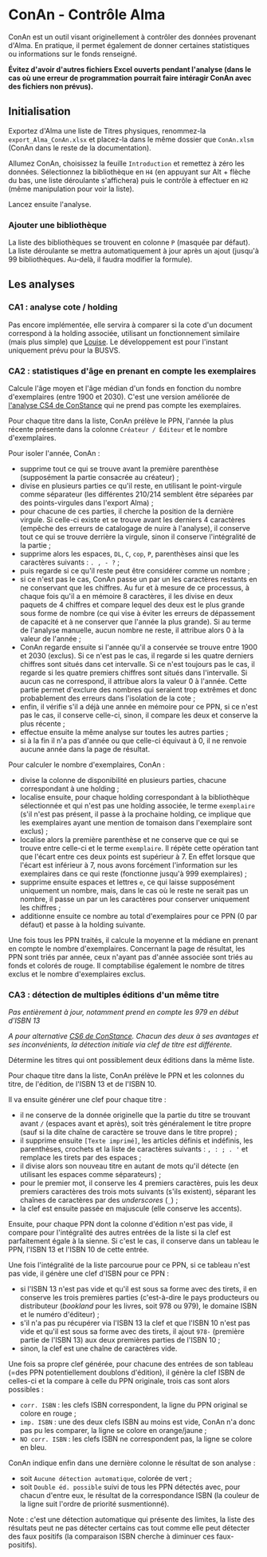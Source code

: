 # ConAn - Contrôle Alma

ConAn est un outil visant originellement à contrôler des données provenant d'Alma. En pratique, il permet également de donner certaines statistiques ou informations sur le fonds renseigné.

**Évitez d'avoir d'autres fichiers Excel ouverts pendant l'analyse (dans le cas où une erreur de programmation pourrait faire intéragir ConAn avec des fichiers non prévus).**

## Initialisation

Exportez d'Alma une liste de Titres physiques, renommez-la `export_Alma_ConAn.xlsx` et placez-la dans le même dossier que `ConAn.xlsm` (ConAn dans le reste de la documentation).

Allumez ConAn, choisissez la feuille `Introduction` et remettez à zéro les données. Sélectionnez la bibliothèque en `H4` (en appuyant sur Alt + flèche du bas, une liste déroulante s'affichera) puis le contrôle à effectuer en `H2` (même manipulation pour voir la liste).

Lancez ensuite l'analyse.

### Ajouter une bibliothèque

La liste des bibliothèques se trouvent en colonne `P` (masquée par défaut). La liste déroulante se mettra automatiquement à jour après un ajout (jusqu'à 99 bibliothèques. Au-delà, il faudra modifier la formule).

## Les analyses

### CA1 : analyse cote / holding

Pas encore implémentée, elle servira à comparer si la cote d'un document correspond à la holding associée, utilisant un fonctionnement similaire (mais plus simple) que [Louise](https://github.com/Alban-Peyrat/Louise). Le développement est pour l'instant uniquement prévu pour la BUSVS.

### CA2 : statistiques d'âge en prenant en compte les exemplaires

Calcule l'âge moyen et l'âge médian d'un fonds en fonction du nombre d'exemplaires (entre 1900 et 2030). C'est une version améliorée de [l'analyse CS4 de ConStance](https://github.com/Alban-Peyrat/ConStance#cs4-non-pref--statistiques-d%C3%A2ge-champs-210-214) qui ne prend pas compte les exemplaires.

Pour chaque titre dans la liste, ConAn prélève le PPN, l'année la plus récente présente dans la colonne `Créateur / Éditeur` et le nombre d'exemplaires.

Pour isoler l'année, ConAn :
* supprime tout ce qui se trouve avant la première parenthèse (supposément la partie consacrée au créateur) ;
* divise en plusieurs parties ce qu'il reste, en utilisant le point-virgule comme séparateur (les différentes 210/214 semblent être séparées par des points-virgules dans l'export Alma) ;
* pour chacune de ces parties, il cherche la position de la dernière virgule. Si celle-ci existe et se trouve avant les derniers 4 caractères (empêche des erreurs de catalogage de nuire à l'analyse), il conserve tout ce qui se trouve derrière la virgule, sinon il conserve l'intégralité de la partie ;
* supprime alors les espaces, `DL`, `C`, `cop`, `P`, parenthèses ainsi que les caractères suivants : `. , - ?` ; 
* puis regarde si ce qu'il reste peut être considérer comme un nombre ;
* si ce n'est pas le cas, ConAn passe un par un les caractères restants en ne conservant que les chiffres. Au fur et à mesure de ce processus, à chaque fois qu'il a en mémoire 8 caractères, il les divise en deux paquets de 4 chiffres et compare lequel des deux est le plus grande sous forme de nombre (ce qui vise à éviter les erreurs de dépassement de capacité et à ne conserver que l'année la plus grande). Si au terme de l'analyse manuelle, aucun nombre ne reste, il attribue alors 0 à la valeur de l'année ;
* ConAn regarde ensuite si l'année qu'il a conservée se trouve entre 1900 et 2030 (exclus). Si ce n'est pas le cas, il regarde si les quatre derniers chiffres sont situés dans cet intervalle. Si ce n'est toujours pas le cas, il regarde si les quatre premiers chiffres sont situés dans l'intervalle. Si aucun cas ne correspond, il attribue alors la valeur 0 à l'année. Cette partie permet d'exclure des nombres qui seraient trop extrêmes et donc probablement des erreurs dans l'isolation de la cote ;
* enfin, il vérifie s'il a déjà une année en mémoire pour ce PPN, si ce n'est pas le cas, il conserve celle-ci, sinon, il compare les deux et conserve la plus récente ;
* effectue ensuite la même analyse sur toutes les autres parties ;
* si à la fin il n'a pas d'année ou que celle-ci équivaut à 0, il ne renvoie aucune année dans la page de résultat.

Pour calculer le nombre d'exemplaires, ConAn :
* divise la colonne de disponibilité en plusieurs parties, chacune correspondant à une holding ;
* localise ensuite, pour chaque holding correspondant à la bibliothèque sélectionnée et qui n'est pas une holding associée, le terme `exemplaire` (s'il n'est pas présent, il passe à la prochaine holding, ce implique que les exemplaires ayant une mention de tomaison dans l'exemplaire sont exclus) ;
* localise alors la première parenthèse et ne conserve que ce qui se trouve entre celle-ci et le terme `exemplaire`. Il répète cette opération tant que l'écart entre ces deux points est supérieur à 7. En effet lorsque que l'écart est inférieur à 7, nous avons forcément l'information sur les exemplaires dans ce qui reste (fonctionne jusqu'à 999 exemplaires) ;
* supprime ensuite espaces et lettres `e`, ce qui laisse supposément uniquement un nombre, mais, dans le cas où le reste ne serait pas un nombre, il passe un par un les caractères pour conserver uniquement les chiffres ;
* additionne ensuite ce nombre au total d'exemplaires pour ce PPN (0 par défaut) et passe à la holding suivante.

Une fois tous les PPN traités, il calcule la moyenne et la médiane en prenant en compte le nombre d'exemplaires. Concernant la page de résultat, les PPN sont triés par année, ceux n'ayant pas d'année associée sont triés au fonds et colorés de rouge. Il comptabilise également le nombre de titres exclus et le nombre d'exemplaires exclus.

### CA3 : détection de multiples éditions d'un même titre

_Pas entièrement à jour, notamment prend en compte les 979 en début d'ISBN 13_

_A pour alternative [CS6 de ConStance](https://github.com/Alban-Peyrat/ConStance#cs6--d%C3%A9tection-de-multiples-%C3%A9ditions-dun-m%C3%AAme-titre). Chacun des deux à ses avantages et ses inconvénients, la détection initiale via clef de titre est différente._

Détermine les titres qui ont possiblement deux éditions dans la même liste.

Pour chaque titre dans la liste, ConAn prélève le PPN et les colonnes du titre, de l'édition, de l'ISBN 13 et de l'ISBN 10.

Il va ensuite générer une clef pour chaque titre :
* il ne conserve de la donnée originelle que la partie du titre se trouvant avant ` / ` (espaces avant et après), soit très généralement le titre propre (sauf si la dite chaîne de caractère se trouve dans le titre propre) ;
* il supprime ensuite `[Texte imprimé]`, les articles définis et indéfinis, les parenthèses, crochets et la liste de caractères suivants : `, : ; . '` et remplace les tirets par des espaces ;
* il divise alors son nouveau titre en autant de mots qu'il détecte (en utilisant les espaces comme séparateurs) ;
* pour le premier mot, il conserve les 4 premiers caractères, puis les deux premiers caractères des trois mots suivants (s'ils existent), séparant les chaînes de caractères par des _underscores_ (`_`) ;
* la clef est ensuite passée en majuscule (elle conserve les accents).

Ensuite, pour chaque PPN dont la colonne d'édition n'est pas vide, il compare pour l'intégralité des autres entrées de la liste si la clef est parfaitement égale à la sienne. Si c'est le cas, il conserve dans un tableau le PPN, l'ISBN 13 et l'ISBN 10 de cette entrée.

Une fois l'intégralité de la liste parcourue pour ce PPN, si ce tableau n'est pas vide, il génère une clef d'ISBN pour ce PPN :
* si l'ISBN 13 n'est pas vide et qu'il est sous sa forme avec des tirets, il en conserve les trois premières parties (c'est-à-dire le pays producteurs ou distributeur (_bookland_ pour les livres, soit 978 ou 979), le domaine ISBN et le numéro d'éditeur) ;
* s'il n'a pas pu récupérer via l'ISBN 13 la clef et que l'ISBN 10 n'est pas vide et qu'il est sous sa forme avec des tirets, il ajout `978-` (première partie de l'ISBN 13) aux deux premières parties de l'ISBN 10 ;
* sinon, la clef est une chaîne de caractères vide.

Une fois sa propre clef générée, pour chacune des entrées de son tableau (=des PPN potentiellement doublons d'édition), il génère la clef ISBN de celles-ci et la compare à celle du PPN originale, trois cas sont alors possibles :
* `corr. ISBN` : les clefs ISBN correspondent, la ligne du PPN original se colore en rouge ;
* `imp. ISBN` : une des deux clefs ISBN au moins est vide, ConAn n'a donc pas pu les comparer, la ligne se colore en orange/jaune ;
* `NO corr. ISBN` : les clefs ISBN ne correspondent pas, la ligne se colore en bleu.

ConAn indique enfin dans une dernière colonne le résultat de son analyse :
* soit `Aucune détection automatique`, colorée de vert ;
* soit `Double éd. possible` suivi de tous les PPN détectés avec, pour chacun d'entre eux, le résultat de la correspondance ISBN (la couleur de la ligne suit l'ordre de priorité susmentionné).

Note : c'est une détection automatique qui présente des limites, la liste des résultats peut ne pas détecter certains cas tout comme elle peut détecter des faux positifs (la comparaison ISBN cherche à diminuer ces faux-positifs).
